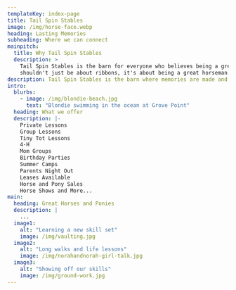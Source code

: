 ```yaml
---
templateKey: index-page
title: Tail Spin Stables
image: /img/horse-face.webp
heading: Lasting Memories
subheading: Where we can connect
mainpitch:
  title: Why Tail Spin Stables
  description: >
    Tail Spin Stables is the barn for everyone who believes being a great rider
    shouldn't just be about ribbons, it's about being a great horseman.
description: Tail Spin Stables is the barn where memories are made and knowledge is gained.
intro:
  blurbs:
    - image: /img/blondie-beach.jpg
      text: "Blondie swimming in the ocean at Grove Point"
  heading: What we offer
  description: |-
    Private Lessons
    Group Lessons
    Tiny Tot Lessons
    4-H
    Mom Groups
    Birthday Parties
    Summer Camps
    Parents Night Out
    Leases Available
    Horse and Pony Sales
    Horse Shows and More...
main:
  heading: Great Horses and Ponies
  description: |
    ...
  image1:
    alt: "Learning a new skill set"
    image: /img/vaulting.jpg
  image2:
    alt: "Long walks and life lessons"
    image: /img/norahandnorah-girl-talk.jpg
  image3:
    alt: "Showing off our skills"
    image: /img/ground-work.jpg
---
```


